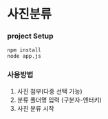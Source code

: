 # 사진분류

### project Setup
```
npm install
node app.js
```

### 사용방법
1. 사진 첨부(다중 선택 가능)
2. 분류 폴더명 입력 (구분자-엔터키)
3. 사진 분류 시작
